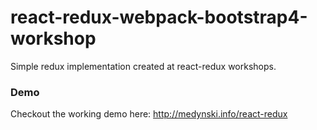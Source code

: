 # react-redux-webpack-bootstrap4-workshop
Simple redux implementation created at react-redux workshops.

### Demo
Checkout the working demo here: http://medynski.info/react-redux
